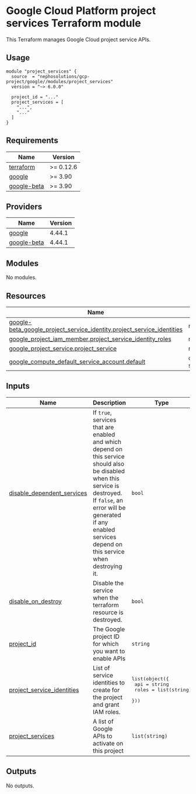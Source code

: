 # Google Cloud Platform project services Terraform module

This Terraform manages Google Cloud project service APIs.

## Usage

```hcl
module "project_services" {
  source  = "nephosolutions/gcp-project/google//modules/project_services"
  version = "~> 6.0.0"

  project_id = "..."
  project_services = [
    "...",
    "..."
  ]
}
```

<!-- BEGINNING OF PRE-COMMIT-TERRAFORM DOCS HOOK -->
## Requirements

| Name | Version |
|------|---------|
| <a name="requirement_terraform"></a> [terraform](#requirement\_terraform) | >= 0.12.6 |
| <a name="requirement_google"></a> [google](#requirement\_google) | >= 3.90 |
| <a name="requirement_google-beta"></a> [google-beta](#requirement\_google-beta) | >= 3.90 |

## Providers

| Name | Version |
|------|---------|
| <a name="provider_google"></a> [google](#provider\_google) | 4.44.1 |
| <a name="provider_google-beta"></a> [google-beta](#provider\_google-beta) | 4.44.1 |

## Modules

No modules.

## Resources

| Name | Type |
|------|------|
| [google-beta_google_project_service_identity.project_service_identities](https://registry.terraform.io/providers/hashicorp/google-beta/latest/docs/resources/google_project_service_identity) | resource |
| [google_project_iam_member.project_service_identity_roles](https://registry.terraform.io/providers/hashicorp/google/latest/docs/resources/project_iam_member) | resource |
| [google_project_service.project_service](https://registry.terraform.io/providers/hashicorp/google/latest/docs/resources/project_service) | resource |
| [google_compute_default_service_account.default](https://registry.terraform.io/providers/hashicorp/google/latest/docs/data-sources/compute_default_service_account) | data source |

## Inputs

| Name | Description | Type | Default | Required |
|------|-------------|------|---------|:--------:|
| <a name="input_disable_dependent_services"></a> [disable\_dependent\_services](#input\_disable\_dependent\_services) | If `true`, services that are enabled and which depend on this service should also be disabled when this service is destroyed. If `false`, an error will be generated if any enabled services depend on this service when destroying it. | `bool` | `true` | no |
| <a name="input_disable_on_destroy"></a> [disable\_on\_destroy](#input\_disable\_on\_destroy) | Disable the service when the terraform resource is destroyed. | `bool` | `true` | no |
| <a name="input_project_id"></a> [project\_id](#input\_project\_id) | The Google project ID for which you want to enable APIs | `string` | n/a | yes |
| <a name="input_project_service_identities"></a> [project\_service\_identities](#input\_project\_service\_identities) | List of service identities to create for the project and grant IAM roles. | <pre>list(object({<br>    api   = string<br>    roles = list(string)<br>  }))</pre> | `[]` | no |
| <a name="input_project_services"></a> [project\_services](#input\_project\_services) | A list of Google APIs to activate on this project | `list(string)` | n/a | yes |

## Outputs

No outputs.
<!-- END OF PRE-COMMIT-TERRAFORM DOCS HOOK -->
